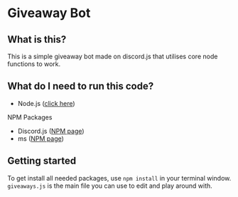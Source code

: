 # Giveaway Bot
## What is this?
This is a simple giveaway bot made on discord.js that utilises core node functions to work.

## What do I need to run this code?
- Node.js ([click here](https://nodejs.org))

NPM Packages
- Discord.js ([NPM page](https://npmjs.com/package/discord.js))
- ms ([NPM page](https://npmjs.com/package/ms))

## Getting started
To get install all needed packages, use `npm install` in your terminal window. `giveaways.js` is the main file you can use to edit and play around with.
